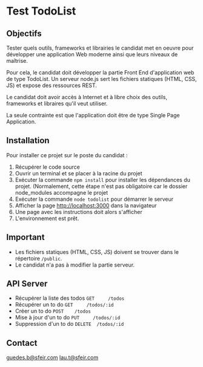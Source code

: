 # Test TodoList

## Objectifs

Tester quels outils, frameworks et librairies le candidat met en oeuvre pour développer une application Web moderne
ainsi que leurs niveaux de maîtrise.

Pour cela, le candidat doit développer la partie Front End d'application web de type TodoList.
Un serveur node.js sert les fichiers statiques (HTML, CSS, JS) et expose des ressources REST.

Le candidat doit avoir accès à Internet et à libre choix des outils, frameworks et libraires qu'il veut utiliser.

La seule contrainte est que l'application doit être de type Single Page Application.

## Installation

Pour installer ce projet sur le poste du candidat :

1. Récupérer le code source
2. Ouvrir un terminal et se placer à la racine du projet
3. Exécuter la commande ```npm install``` pour installer les dépendances du projet. (Normalement, cette étape n'est pas
obligatoire car le dossier node_modules accompagne le projet
4. Exécuter la commande ```node todolist``` pour démarrer le serveur
5. Afficher la page [http://localhost:3000](http://localhost:3000) dans la navigateur
6. Une page avec les instructions doit alors s'afficher
7. L'environnement est prêt.

## Important

* Les fichiers statiques (HTML, CSS, JS) doivent se trouver dans le répertoire  ```/public```.
* Le candidat n'a pas à modifier la partie serveur.

## API Server

* Récupérer la liste des todos    ```GET     /todos```
* Récupérer un to do              ```GET     /todos/:id ```
* Créer un to do                  ```POST    /todos```
* Mise à jour d'un to do          ```PUT     /todos/:id```
* Suppression d'un to do          ```DELETE  /todos/:id```

## Contact

guedes.b@sfeir.com
lau.t@sfeir.com
